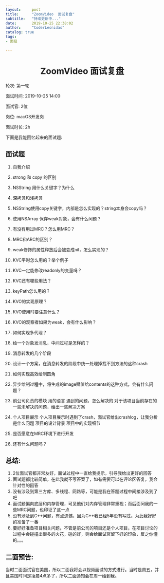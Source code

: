 ```yaml
---
layout:     post
title:      "ZoomVideo  面试复盘"
subtitle:   "持续更新中..."
date:       2019-10-25 22:38:02
author:     "CoderLeonidas"
catalog: true
tags:
- 面经

---
```


# <center>ZoomVideo  面试复盘

轮次: 第一轮

面试时间: 2019-10-25 14:00

面试官: 2位

岗位: macOS开发岗

面试时长: 2h

下面是我能回忆起来的面试题:

## 面试题

1. 自我介绍

1. strong 和 copy 的区别

1. NSString 用什么关键字？为什么

1. 深拷贝和浅拷贝

1. NSString使用copy关键字，内部是怎么实现的？string本身会copy吗？

1. 使用NSArray 保存weak对象，会有什么问题？

1. 有没有用过MRC？怎么用MRC？

1. MRC和ARC的区别？

1. weak修饰的属性释放后会被变成nil，怎么实现的？

1. KVC平时怎么用的？举个例子

1. KVC一定能修改readonly的变量吗？

1. KVC还有哪些用法？

1. keyPath怎么用的？

1. KVO的实现原理？

1. KVO使用时要注意什么？

1. KVO的观察者如果为weak，会有什么影响？

1. 如何实现多代理？

1. 给一个对象发消息，中间过程是怎样的？

1. 消息转发的几个阶段

1. 设计一个方案，在消息转发的阶段中统一处理掉找不到方法的这种crash

1. 如何实现高效绘制圆角

1. 异步绘制过程中，将生成的image赋值给contents的这种方式，会有什么问题？

1. 前公司负责的模块
	用的语言
	遇到的问题，怎么解决的
	对于该项目当前存在的一些未解决的问题，给出一些解决方案

1. 个人项目展示
	个人项目展示时遇到了crash，面试官给出crashlog，让我分析是什么问题
	项目的设计背景
	项目中的实现细节

1. 是否愿意在MRC环境下进行开发

1. 还有什么问题吗？


## 总结:

1. 2位面试官都非常友好，面试过程中一直给我提示，引导我给出更好的回答
2. 面试题都比较简单，在此我就不写答案了，如有需要可以在评论区答复，我会针对性的回答
3. 没有涉及到第三方库、多线程、网路等，可能是我在答题过程中间接涉及到了吧
4. 面试题偏向底层和内存管理，可见他们对内存管理非常重视；而后面问我的一些MRC问题，也印证了这一点
5. 没有涉及到C++问题，有点遗憾，因为C++我已经5年没有写过，为此我好好的准备了一番
6. 要好好准备项目相关问题，不管是前公司的项目还是个人项目，在项目讨论的过程中会碰撞出很多的火花，碰的好，则会给面试官留下好的印象，反之你懂的。。。


## 二面预告:

当时二面面试官在美国，所以二面我将会以视频面试的方式进行。当时是周五，并且美国时间是凌晨4点多了，所以二面通知会在周一给到我。












